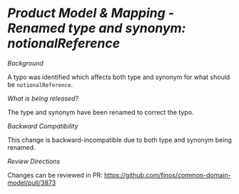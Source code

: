 # _Product Model & Mapping - Renamed type and synonym: notionalReference_

_Background_

A typo was identified which affects both type and synonym for what should be `notionalReference`.

_What is being released?_

The type and synonym have been renamed to correct the typo.

_Backward Compatibility_

This change is backward-incompatible due to both type and synonym being renamed.

_Review Directions_

Changes can be reviewed in PR: https://github.com/finos/common-domain-model/pull/3873

